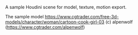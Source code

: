 A sample Houdini scene for model, texture, motion export.

The sample model
https://www.cgtrader.com/free-3d-models/character/woman/cartoon-cook-girl-03
(c) alpenwolf (https://www.cgtrader.com/alpenwolf)
